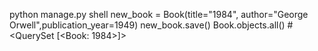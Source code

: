 python manage.py shell
new_book = Book(title="1984", author="George Orwell",publication_year=1949)
new_book.save()
Book.objects.all()  # <QuerySet [<Book: 1984>]>
